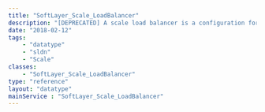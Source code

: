 ```yaml
---
title: "SoftLayer_Scale_LoadBalancer"
description: "[DEPRECATED] A scale load balancer is a configuration for a load balancer virtual server that autoscaled members will be automatically configured for. "
date: "2018-02-12"
tags:
    - "datatype"
    - "sldn"
    - "Scale"
classes:
    - "SoftLayer_Scale_LoadBalancer"
type: "reference"
layout: "datatype"
mainService : "SoftLayer_Scale_LoadBalancer"
---
```


